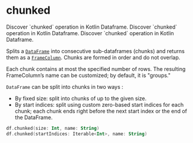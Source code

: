 # chunked


<web-summary>
Discover `chunked` operation in Kotlin Dataframe.
</web-summary>

<card-summary>
Discover `chunked` operation in Kotlin Dataframe.
</card-summary>

<link-summary>
Discover `chunked` operation in Kotlin Dataframe.
</link-summary>


Splits a [`DataFrame`](DataFrame.md) into consecutive sub-dataframes (chunks) and returns them as a
[`FrameColumn`](DataColumn.md#framecolumn). Chunks are formed in order and do not overlap.

Each chunk contains at most the specified number of rows.
The resulting FrameColumn’s name can be customized; by default, it is "groups."

`DataFrame` can be split into chunks in two ways :
- By fixed size: split into chunks of up to the given size.
- By start indices: split using custom zero-based start indices for each chunk; 
each chunk ends right before the next start index or the end of the DataFrame.


```kotlin
df.chunked(size: Int, name: String)
df.chunked(startIndices: Iterable<Int>, name: String)
```
